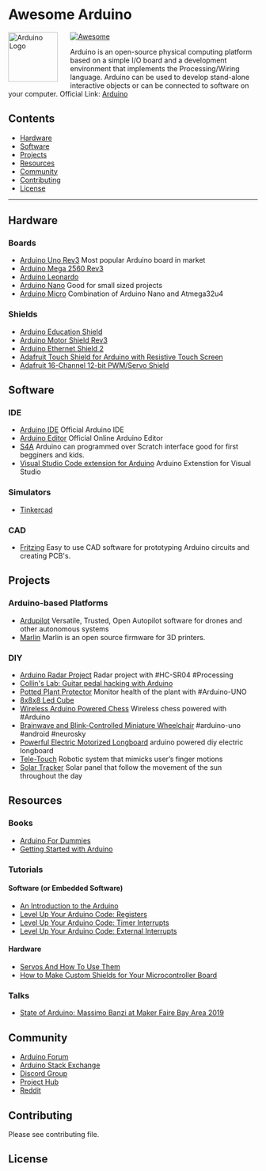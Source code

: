 # Awesome Arduino

<a href="https://www.arduino.cc"><img src="https://upload.wikimedia.org/wikipedia/commons/thumb/8/87/Arduino_Logo.svg/1024px-Arduino_Logo.svg.png" alt="Arduino Logo" align="left" style="margin-right: 25px" height=100px></a>

[![Awesome](https://awesome.re/badge.svg)](https://awesome.re)

Arduino is an open-source physical computing platform based on a simple I/O board and a development environment that implements the Processing/Wiring language. Arduino can be used to develop stand-alone interactive objects or can be connected to software on your computer. Official Link: [Arduino](https://arduino.cc)

## Contents
- [Hardware](#hardware)
- [Software](#software)
- [Projects](#projects)
- [Resources](#resources)
- [Community](#community)
- [Contributing](#contributing)
- [License](#license)
---


## Hardware

### Boards

- [Arduino Uno Rev3](https://store.arduino.cc/usa/arduino-uno-rev3) Most popular Arduino board in market
- [Arduino Mega 2560 Rev3](https://store.arduino.cc/usa/mega-2560-r3) 
- [Arduino Leonardo](https://store.arduino.cc/usa/leonardo) 
- [Arduino Nano](https://store.arduino.cc/usa/arduino-nano) Good for small sized projects
- [Arduino Micro](https://store.arduino.cc/usa/arduino-zero) Combination of Arduino Nano and Atmega32u4


### Shields

- [Arduino Education Shield](https://store.arduino.cc/usa/education-shield)
- [Arduino Motor Shield Rev3](https://store.arduino.cc/usa/arduino-motor-shield-rev3)
- [Arduino Ethernet Shield 2](https://store.arduino.cc/usa/arduino-ethernet-shield-2)
- [Adafruit Touch Shield for Arduino with Resistive Touch Screen](https://www.adafruit.com/product/1651)
- [Adafruit 16-Channel 12-bit PWM/Servo Shield](https://www.adafruit.com/product/1411)

## Software

### IDE

- [Arduino IDE](https://github.com/arduino/Arduino) Official Arduino IDE
- [Arduino Editor](https://create.arduino.cc/editor) Official Online Arduino Editor
- [S4A](http://s4a.cat/) Arduino can programmed over Scratch interface good for first begginers and kids.
- [Visual Studio Code extension for Arduino](https://marketplace.visualstudio.com/items?itemName=vsciot-vscode.vscode-arduino) Arduino Extenstion for Visual Studio

### Simulators

- [Tinkercad](https://www.tinkercad.com/things/flHpOFbJ1CN-arduino-simulator-and)
  
### CAD

- [Fritzing](https://fritzing.org/) Easy to use CAD software for prototyping Arduino circuits and creating PCB's.


## Projects

### Arduino-based Platforms

- [Ardupilot](https://ardupilot.org/) Versatile, Trusted, Open Autopilot software for drones and other autonomous systems
- [Marlin](https://marlinfw.org) Marlin is an open source firmware for 3D printers.

### DIY

- [Arduino Radar Project](https://www.youtube.com/watch?v=kQRYIH2HwfY) Radar project with #HC-SR04 #Processing
- [Collin's Lab: Guitar pedal hacking with Arduino](https://www.youtube.com/watch?v=_X0bL6WS-VY)
- [Potted Plant Protector](https://www.youtube.com/watch?v=B8F44CyJRRA) Monitor health of the plant with #Arduino-UNO
- [8x8x8 Led Cube](https://www.youtube.com/watch?v=T5Aq7cRc-mU)
- [Wireless Arduino Powered Chess](https://www.youtube.com/watch?v=dX37LFv8jWY) Wireless chess powered with #Arduino
- [Brainwave and Blink-Controlled Miniature Wheelchair](https://www.youtube.com/watch?v=iFBhTHGXcMQ) #arduino-uno #android #neurosky
- [Powerful Electric Motorized Longboard](https://www.youtube.com/watch?v=XworvxoQleY) arduino powered diy electric longboard
- [Tele-Touch](https://www.youtube.com/watch?v=tMYQEaX3TbA) Robotic system that mimicks user’s finger motions
- [Solar Tracker](https://www.youtube.com/watch?v=_6QIutZfsFs) Solar panel that follow the movement of the sun throughout the day


## Resources

### Books

- [Arduino For Dummies](https://www.amazon.com/gp/product/1119489547)
- [Getting Started with Arduino](https://www.amazon.com/dp/1449363334)

### Tutorials

#### Software (or Embedded Software)

- [An Introduction to the Arduino](https://www.youtube.com/watch?v=CqrQmQqpHXc)
- [Level Up Your Arduino Code: Registers](https://www.youtube.com/watch?v=6q1yEb_ukw8)
- [Level Up Your Arduino Code: Timer Interrupts](https://www.youtube.com/watch?v=2kr5A350H7E)
- [Level Up Your Arduino Code: External Interrupts](https://www.youtube.com/watch?v=J61_PKyWjxU)

#### Hardware

- [Servos And How To Use Them](https://www.youtube.com/watch?v=J8atdmEqZsc)
- [How to Make Custom Shields for Your Microcontroller Board](https://www.youtube.com/watch?v=0Hw6-1Gk8eI)

### Talks

- [State of Arduino: Massimo Banzi at Maker Faire Bay Area 2019](https://www.youtube.com/watch?v=t1MN5o-qeyQ)

## Community

- [Arduino Forum](https://forum.arduino.cc/)
- [Arduino Stack Exchange](https://arduino.stackexchange.com/)
- [Discord Group](https://discord.gg/jQJFwW7)
- [Project Hub](https://create.arduino.cc/projecthub)
- [Reddit](https://www.reddit.com/r/arduino/)

## Contributing

Please see contributing file.

## License
